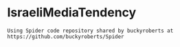 # IsraeliMediaTendency
~~~~~~~~~~ In Development ~~~~~~~~~~~~~~
Using Spider code repository shared by buckyroberts at https://github.com/buckyroberts/Spider 
